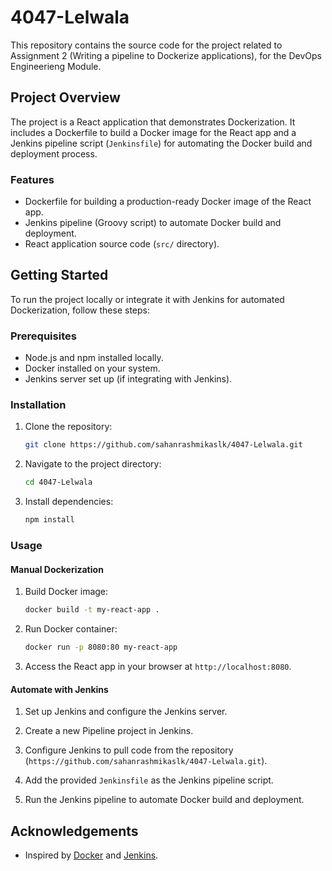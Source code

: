 # 4047-Lelwala

This repository contains the source code for the project related to Assignment 2 (Writing a pipeline to Dockerize applications), for the DevOps Engineerieng Module.

## Project Overview

The project is a React application that demonstrates Dockerization. It includes a Dockerfile to build a Docker image for the React app and a Jenkins pipeline script (`Jenkinsfile`) for automating the Docker build and deployment process.

### Features

- Dockerfile for building a production-ready Docker image of the React app.
- Jenkins pipeline (Groovy script) to automate Docker build and deployment.
- React application source code (`src/` directory).

## Getting Started

To run the project locally or integrate it with Jenkins for automated Dockerization, follow these steps:

### Prerequisites

- Node.js and npm installed locally.
- Docker installed on your system.
- Jenkins server set up (if integrating with Jenkins).

### Installation

1. Clone the repository:
   ```bash
   git clone https://github.com/sahanrashmikaslk/4047-Lelwala.git
   ```

2. Navigate to the project directory:
   ```bash
   cd 4047-Lelwala
   ```

3. Install dependencies:
   ```bash
   npm install
   ```

### Usage

#### Manual Dockerization

1. Build Docker image:
   ```bash
   docker build -t my-react-app .
   ```

2. Run Docker container:
   ```bash
   docker run -p 8080:80 my-react-app
   ```

3. Access the React app in your browser at `http://localhost:8080`.

#### Automate with Jenkins

1. Set up Jenkins and configure the Jenkins server.

2. Create a new Pipeline project in Jenkins.

3. Configure Jenkins to pull code from the repository (`https://github.com/sahanrashmikaslk/4047-Lelwala.git`).

4. Add the provided `Jenkinsfile` as the Jenkins pipeline script.

5. Run the Jenkins pipeline to automate Docker build and deployment.

## Acknowledgements

- Inspired by [Docker](https://www.docker.com/) and [Jenkins](https://www.jenkins.io/).
